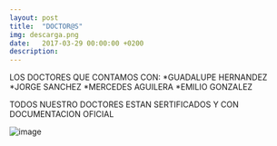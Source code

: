 ```yaml
---
layout: post
title:  "DOCTOR@S"
img: descarga.png
date:   2017-03-29 00:00:00 +0200
description:
---
```

LOS DOCTORES  QUE CONTAMOS CON:
  *GUADALUPE HERNANDEZ
  *JORGE SANCHEZ
  *MERCEDES AGUILERA
  *EMILIO GONZALEZ
  
  
 TODOS NUESTRO DOCTORES ESTAN SERTIFICADOS Y CON DOCUMENTACION OFICIAL
 
 ![image](https://user-images.githubusercontent.com/100168748/164959145-ee316f91-7740-4e68-9d44-4a1449b44b1f.png)


